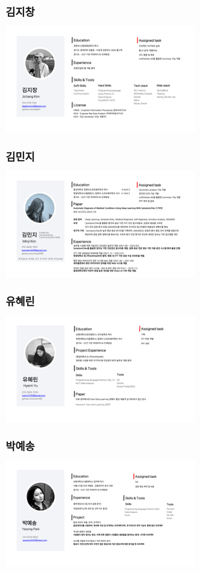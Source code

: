 # 김지창
![](../assets/members/김지창.png)
# 김민지
![](../assets/members/김민지.png)
# 유혜린
![](../assets/members/유혜린.png)
# 박예송
![](../assets/members/박예송.png)
